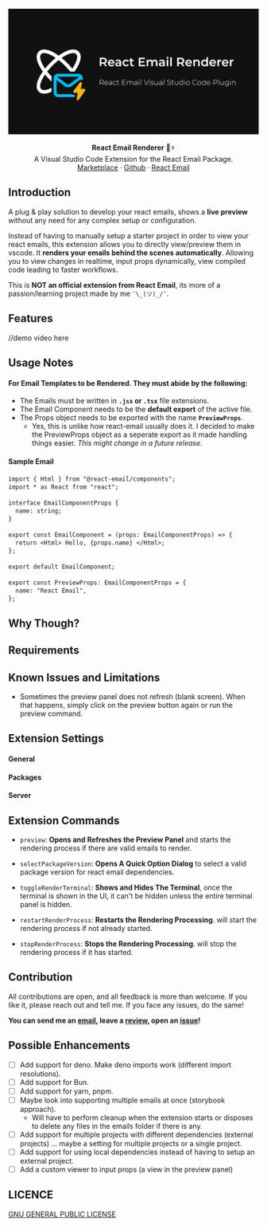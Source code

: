 ![React Email Renderer Cover](./assets/repo-cover.png)

<div align="center"><strong>React Email Renderer</strong>  📧⚡</div>
<div align="center">A Visual Studio Code Extension for the React Email Package.</div>
<div align="center">
  <a href="https://react.email">Marketplace</a> 
  <span> · </span>
  <a href="https://github.com/Abdo-reda/react-email-vscode-extension">Github</a> 
  <span> · </span>
  <a href="https://react.email">React Email</a>
</div>

## Introduction

A plug & play solution to develop your react emails, shows a **live preview** without any need for any complex setup or configuration.

Instead of having to manually setup a starter project in order to view your react emails, this extension allows you to directly view/preview them in vscode. It **renders your emails behind the scenes automatically**. Allowing you to view changes in realtime, input props dynamically, view compiled code leading to faster workflows.

This is **NOT an official extension from React Email**, its more of a passion/learning project made by me `¯\_(ツ)_/¯`.

## Features

//demo video here

## Usage Notes

#### For Email Templates to be Rendered. They must abide by the following:

- The Emails must be written in **`.jsx` or `.tsx`** file extensions.
- The Email Component needs to be the **default export** of the active file.
- The Props object needs to be exported with the name **`PreviewProps`**.
  - Yes, this is unlike how react-email usually does it. I decided to make the PreviewProps object as a seperate export as it made handling things easier. _This might change in a future release_.

#### Sample Email

```tsx
import { Html } from "@react-email/components";
import * as React from "react";

interface EmailComponentProps {
  name: string;
}

export const EmailComponent = (props: EmailComponentProps) => {
  return <Html> Hello, {props.name} </Html>;
};

export default EmailComponent;

export const PreviewProps: EmailComponentProps = {
  name: "React Email",
};
```

## Why Though?

## Requirements

## Known Issues and Limitations

* Sometimes the preview panel does not refresh (blank screen). When that happens, simply click on the preview button again or run the preview command.

## Extension Settings

#### General

#### Packages

#### Server

## Extension Commands

* `preview`: **Opens and Refreshes the Preview Panel** and starts the rendering process if there are valid emails to render.

* `selectPackageVersion`: **Opens A Quick Option Dialog** to select a valid package version for react email dependencies. 

* `toggleRenderTerminal`: **Shows and Hides The Terminal**, once the terminal is shown in the UI, it can't be hidden unless the entire terminal panel is hidden.

* `restartRenderProcess`: **Restarts the Rendering Processing**. will start the rendering process if not already started.

* `stopRenderProcess`: **Stops the Rendering Processing**. will stop the rendering process if it has started.

## Contribution

All contributions are open, and all feedback is more than welcome. If you like it, please reach out and tell me. If you face any issues, do the same!

**You can send me an [email](mailto:3bdo.reda@gmail.com), leave a [review](), open an [issue](https://github.com/Abdo-reda/php-stan-vscode-extension/issues)!**

## Possible Enhancements

- [ ] Add support for deno. Make deno imports work (different import resolutions).
- [ ] Add support for Bun.
- [ ] Add support for yarn, pnpm.
- [ ] Maybe look into supporting multiple emails at once (storybook approach).
  - Will have to perform cleanup when the extension starts or disposes to delete any files in the emails folder if there is any.
- [ ] Add support for multiple projects with different dependencies (external projects) ... maybe a setting for multiple projects or a single project.
- [ ] Add support for using local dependencies instead of having to setup an external project.
- [ ] Add a custom viewer to input props (a view in the preview panel)

## LICENCE

[GNU GENERAL PUBLIC LICENSE](LICENSE)
